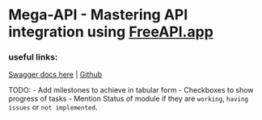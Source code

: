 # Mega-API - Mastering API integration using [FreeAPI.app](https://freeapi.app)

### useful links:

[Swagger docs here](https://api.freeapi.app) | [Github](https://github.com/hiteshchoudhary/apihub)

TODO: 
    - Add milestones to achieve in tabular form
    - Checkboxes to show progress of tasks
    - Mention Status of module if they are `working`, `having issues` or `not implemented`.